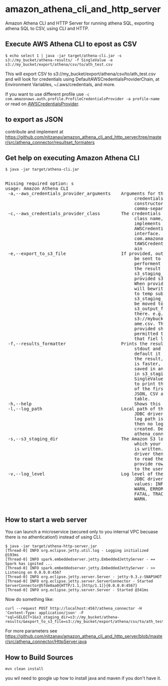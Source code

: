 # amazon_athena_cli_and_http_server
Amazon Athena CLI and HTTP Server for running athena SQL, exporting athena SQL to CSV, using CLI and HTTP.

## Execute AWS Athena CLI to epost as CSV
`$ echo select 1 | java -jar target/athena-cli.jar -s s3://my_bucket/athena-results/ -f SingleValue -e s3://my_bucket/export/athena/csv/to/ath_test.csv`

This will export CSV to s3://my_bucket/export/athena/csv/to/ath_test.csv and will look for credentials using DefaultAWSCredentialsProviderChain, at Environment Variables, ~/.aws/credentials, and more.

If you want to use different profile use `-c com.amazonaws.auth.profile.ProfileCredentialsProvider -a profile-name` or read on [AWSCredentialsProvider](http://docs.aws.amazon.com/AWSJavaSDK/latest/javadoc/com/amazonaws/auth/AWSCredentialsProvider.html).

## to export as JSON
contribute and implement at https://github.com/nitzanav/amazon_athena_cli_and_http_server/tree/master/src/athena_connector/resultset_formaters

## Get help on executing Amazon Athena CLI
`$ java -jar target/athena-cli.jar`
<pre>

Missing required option: s
usage: Amazon Athena CLI
 -a,--aws_credentials_provider_arguments <arg>   Arguments for the
                                                 credentials provider
                                                 constructor as
                                                 comma-separated values.
 -c,--aws_credentials_provider_class <arg>       The credentials provider
                                                 class name, which
                                                 implements the
                                                 AWSCredentialsProvider
                                                 interface. The default is
                                                 com.amazonaws.auth.Defaul
                                                 tAWSCredentialsProviderCh
                                                 ain
 -e,--export_to_s3_file <arg>                    If provided, output will
                                                 be sent to S3 in an
                                                 performent way, by moving
                                                 the result file in
                                                 s3_staging_dir to the
                                                 provided s3 file key.
                                                 When provided the file
                                                 will bewritten at first
                                                 to temp subfolder inside
                                                 s3_staging_dir and will
                                                 be moved to
                                                 s3_output_file from
                                                 there. e.g.
                                                 s3://mybucket/folder/filn
                                                 ame.csv. The credetials
                                                 provided should be
                                                 permitted to write to
                                                 that fiel location.
 -f,--results_formatter <arg>                    Prints the result to
                                                 stdout and formats it. By
                                                 default it doesn't print
                                                 the result, this option
                                                 is faster, results are
                                                 saved in any case to S3
                                                 in s3_staging_dir. Choose
                                                 SingleValue in order just
                                                 to print the fist column
                                                 of the first row. TODO:
                                                 JSON, CSV and ASCII
                                                 table.
 -h,--help                                       Shows this help message.
 -l,--log_path <arg>                             Local path of the Athena
                                                 JDBC driver logs. If no
                                                 log path is provided,
                                                 then no log files are
                                                 created. Default is
                                                 athena_connector_jdbc.log
 -s,--s3_staging_dir <arg>                       The Amazon S3 location to
                                                 which your query output
                                                 is written. The JDBC
                                                 driver then asks Athena
                                                 to read the results and
                                                 provide rows of data back
                                                 to the user..
 -v,--log_level <arg>                            Log level of the Athena
                                                 JDBC driver logs. Valid
                                                 values: INFO, DEBUG,
                                                 WARN, ERROR, ALL, OFF,
                                                 FATAL, TRACE. Default is
                                                 WARN.

</pre>

## How to start a web server
You can launch a microservice (secured only to you internal VPC becuase there is no athentication!) instead of using CLI.
```
$ java -jar target/athena-http-server.jar
[Thread-0] INFO org.eclipse.jetty.util.log - Logging initialized @193ms
[Thread-0] INFO spark.embeddedserver.jetty.EmbeddedJettyServer - == Spark has ignited ...
[Thread-0] INFO spark.embeddedserver.jetty.EmbeddedJettyServer - >> Listening on 0.0.0.0:4567
[Thread-0] INFO org.eclipse.jetty.server.Server - jetty-9.3.z-SNAPSHOT
[Thread-0] INFO org.eclipse.jetty.server.ServerConnector - Started ServerConnector@5fde0aa0{HTTP/1.1,[http/1.1]}{0.0.0.0:4567}
[Thread-0] INFO org.eclipse.jetty.server.Server - Started @341ms
```

Now do something like:
```
curl --request POST http://localhost:4567/athena_connector -H 'Content-Type: application/json' -F "sql=SELECT+1&s3_staging_dir=s3://my_bucket/athena-results/&export_to_s3_file=s3://my_bucket/export/athena/csv/to/ath_test.csv"
```

For more parameters see https://github.com/nitzanav/amazon_athena_cli_and_http_server/blob/master/src/athena_connector/HttpServer.java

## How to Build Sources
`mvn clean install`

you wil need to google up how to install java and maven if you don't have it.


